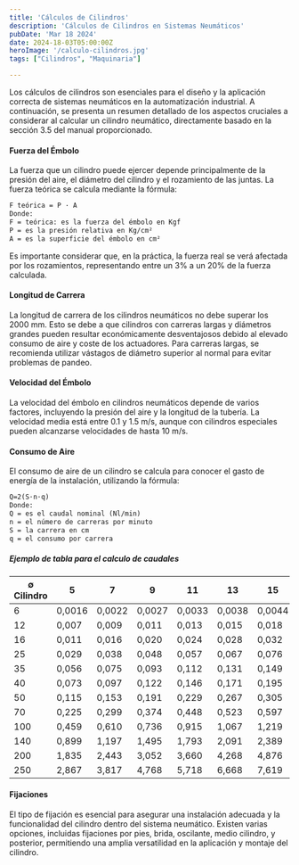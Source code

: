 ```yaml
---
title: 'Cálculos de Cilindros'
description: 'Cálculos de Cilindros en Sistemas Neumáticos'
pubDate: 'Mar 18 2024'
date: 2024-18-03T05:00:00Z
heroImage: '/calculo-cilindros.jpg'
tags: ["Cilindros", "Maquinaria"]

---
```

Los cálculos de cilindros son esenciales para el diseño y la aplicación correcta de sistemas neumáticos en la automatización industrial. A continuación, se presenta un resumen detallado de los aspectos cruciales a considerar al calcular un cilindro neumático, directamente basado en la sección 3.5 del manual proporcionado.

#### Fuerza del Émbolo

La fuerza que un cilindro puede ejercer depende principalmente de la presión del aire, el diámetro del cilindro y el rozamiento de las juntas. La fuerza teórica se calcula mediante la fórmula:
```markdown
F teórica = P · A
Donde:
F = teórica: ​es la fuerza del émbolo en Kgf
P = es la presión relativa en Kg/cm²
A = es la superficie del émbolo en cm²
```
Es importante considerar que, en la práctica, la fuerza real se verá afectada por los rozamientos, representando entre un 3% a un 20% de la fuerza calculada.

#### Longitud de Carrera

La longitud de carrera de los cilindros neumáticos no debe superar los 2000 mm. Esto se debe a que cilindros con carreras largas y diámetros grandes pueden resultar económicamente desventajosos debido al elevado consumo de aire y coste de los actuadores. Para carreras largas, se recomienda utilizar vástagos de diámetro superior al normal para evitar problemas de pandeo.

#### Velocidad del Émbolo

La velocidad del émbolo en cilindros neumáticos depende de varios factores, incluyendo la presión del aire y la longitud de la tubería. La velocidad media está entre 0.1 y 1.5 m/s, aunque con cilindros especiales pueden alcanzarse velocidades de hasta 10 m/s.

####  Consumo de Aire

El consumo de aire de un cilindro se calcula para conocer el gasto de energía de la instalación, utilizando la fórmula:
```markdown
Q=2(S⋅n⋅q)
Donde:
Q = es el caudal nominal (Nl/min)
n = el número de carreras por minuto
S = la carrera en cm
q = el consumo por carrera
```
##### Ejemplo de tabla para el calculo de caudales

| ∅ Cilindro | 5  | 7 | 9 | 11 | 13| 15 |
|------------|----|---|---|---|---|----|
| 6  | 0,0016| 0,0022| 0,0027| 0,0033 |0,0038 |0,0044
| 12  | 0,007| 0,009 |0,011| 0,013| 0,015 |0,018
| 16  | 0,011| 0,016| 0,020 |0,024 |0,028| 0,032
| 25  |0,029 |0,038 |0,048| 0,057| 0,067| 0,076
| 35  | 0,056 |0,075 |0,093 |0,112 |0,131| 0,149
| 40  | 0,073 |0,097| 0,122 |0,146 |0,171 |0,195
| 50  | 0,115 |0,153 |0,191 |0,229 |0,267| 0,305
| 70  | 0,225 |0,299| 0,374 |0,448| 0,523 |0,597
| 100  | 0,459| 0,610 |0,736 |0,915| 1,067| 1,219
| 140  | 0,899 |1,197 |1,495 |1,793| 2,091 |2,389
| 200  | 1,835 |2,443 |3,052| 3,660| 4,268| 4,876
| 250  | 2,867 |3,817| 4,768| 5,718| 6,668 |7,619

#### Fijaciones

El tipo de fijación es esencial para asegurar una instalación adecuada y la funcionalidad del cilindro dentro del sistema neumático. Existen varias opciones, incluidas fijaciones por pies, brida, oscilante, medio cilindro, y posterior, permitiendo una amplia versatilidad en la aplicación y montaje del cilindro​​.